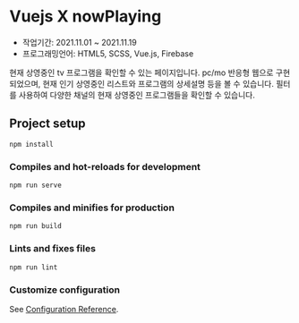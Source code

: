 # Vuejs X nowPlaying
- 작업기간: 2021.11.01 ~ 2021.11.19
- 프로그래밍언어: HTML5, SCSS, Vue.js, Firebase

현재 상영중인 tv 프로그램을 확인할 수 있는 페이지입니다.
pc/mo 반응형 웹으로 구현되었으며, 현재 인기 상영중인 리스트와 프로그램의 상세설명 등을 볼 수 있습니다.
필터를 사용하여 다양한 채널의 현재 상영중인 프로그램들을 확인할 수 있습니다.


## Project setup
```
npm install
```

### Compiles and hot-reloads for development
```
npm run serve
```

### Compiles and minifies for production
```
npm run build
```

### Lints and fixes files
```
npm run lint
```

### Customize configuration
See [Configuration Reference](https://cli.vuejs.org/config/).
